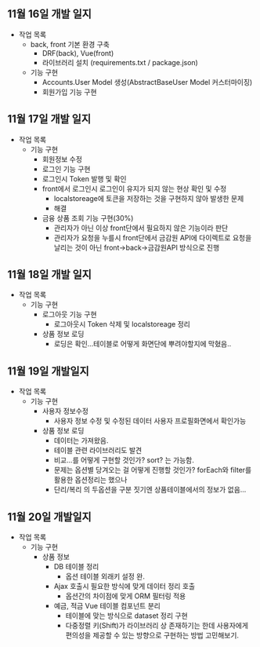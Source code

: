 ## 11월 16일 개발 일지
- 작업 목록
    - back, front 기본 환경 구축
        - DRF(back), Vue(front)
        - 라이브러리 설치 (requirements.txt / package.json)
    - 기능 구현
        - Accounts.User Model 생성(AbstractBaseUser Model 커스터마이징)
        - 회원가입 기능 구현

## 11월 17일 개발 일지
- 작업 목록
    - 기능 구현
        - 회원정보 수정
        - 로그인 기능 구현
        - 로그인시 Token 발행 및 확인
        - front에서 로그인시 로그인이 유지가 되지 않는 현상 확인 및 수정
            - localstoreage에 토큰을 저장하는 것을 구현하지 않아 발생한 문제
            - 해결
        - 금융 상품 조회 기능 구현(30%)
            - 관리자가 아닌 이상 front단에서 필요하지 않은 기능이라 판단
            - 관리자가 요청을 누를시 front단에서 금감원 API에 다이렉트로 요청을 날리는 것이 아닌 front->back->금감원API 방식으로 진행

## 11월 18일 개발 일지
- 작업 목록
    - 기능 구현
        - 로그아웃 기능 구현
            - 로그아웃시 Token 삭제 및 localstoreage 정리
        - 상품 정보 로딩
            - 로딩은 확인...테이블로 어떻게 화면단에 뿌려야할지에 막혔음..

## 11월 19일 개발일지
- 작업 목록
    - 기능 구현
        - 사용자 정보수정
            - 사용자 정보 수정 및 수정된 데이터 사용자 프로필화면에서 확인가능
        - 상품 정보 로딩
            - 데이터는 가져왔음.
            - 테이블 관련 라이브러리도 발견
            - 비교...를 어떻게 구현할 것인가? sort? 는 가능함.
            - 문제는 옵션별 당겨오는 걸 어떻게 진행할 것인가? forEach와 filter를 활용한 옵션정리는 했으나
            - 단리/복리 의 두옵션을 구분 짓기엔 상품테이블에서의 정보가 없음...

## 11월 20일 개발일지
- 작업 목록
    - 기능 구현
        - 상품 정보
            - DB 테이블 정리
                - 옵션 테이블 외래키 설정 완.
            - Ajax 호출시 필요한 방식에 맞게 데이터 정리 호출
                - 옵션간의 차이점에 맞게 ORM 필터링 적용
            - 예금, 적금 Vue 테이블 컴포넌트 분리
                - 테이블에 맞는 방식으로 dataset 정리 구현
                - 다중정렬 키(Shift)가 라이브러리 상 존재하기는 한데 사용자에게 편의성을 제공할 수 있는 방향으로 구현하는 방법 고민해보기.
